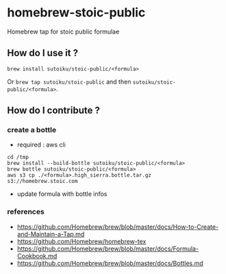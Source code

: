 # homebrew-stoic-public
Homebrew tap for stoic public formulae

## How do I use it ?
`brew install sutoiku/stoic-public/<formula>`

Or `brew tap sutoiku/stoic-public` and then `sutoiku/stoic-public/<formula>`.

## How do I contribute ?

### create a bottle

 - required : aws cli
```
cd /tmp
brew install --build-bottle sutoiku/stoic-public/<formula>
brew bottle sutoiku/stoic-public/<formula>
aws s3 cp ./<formula>.high_sierra.bottle.tar.gz s3://homebrew.stoic.com
```
 - update formula with bottle infos

### references
 - https://github.com/Homebrew/brew/blob/master/docs/How-to-Create-and-Maintain-a-Tap.md
 - https://github.com/Homebrew/homebrew-tex
 - https://github.com/Homebrew/brew/blob/master/docs/Formula-Cookbook.md
 - https://github.com/Homebrew/brew/blob/master/docs/Bottles.md
